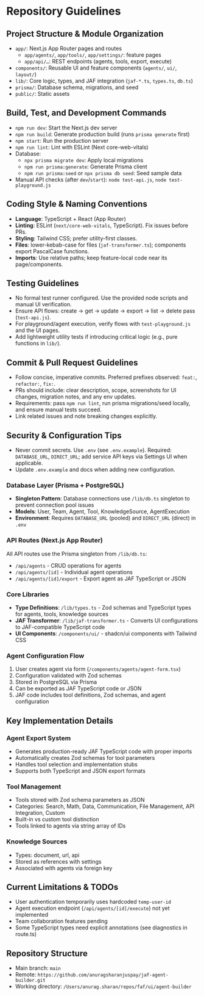 # Repository Guidelines

## Project Structure & Module Organization
- `app/`: Next.js App Router pages and routes
  - `app/agents/`, `app/tools/`, `app/settings/`: feature pages
  - `app/api/…`: REST endpoints (agents, tools, export, execute)
- `components/`: Reusable UI and feature components (`agents/`, `ui/`, `layout/`)
- `lib/`: Core logic, types, and JAF integration (`jaf-*.ts`, `types.ts`, `db.ts`)
- `prisma/`: Database schema, migrations, and seed
- `public/`: Static assets

## Build, Test, and Development Commands
- `npm run dev`: Start the Next.js dev server
- `npm run build`: Generate production build (runs `prisma generate` first)
- `npm start`: Run the production server
- `npm run lint`: Lint with ESLint (Next core-web-vitals)
- Database:
  - `npx prisma migrate dev`: Apply local migrations
  - `npm run prisma:generate`: Generate Prisma client
  - `npm run prisma:seed` or `npx prisma db seed`: Seed sample data
- Manual API checks (after `dev`/`start`): `node test-api.js`, `node test-playground.js`

## Coding Style & Naming Conventions
- **Language**: TypeScript + React (App Router)
- **Linting**: ESLint (`next/core-web-vitals`, TypeScript). Fix issues before PRs.
- **Styling**: Tailwind CSS; prefer utility-first classes.
- **Files**: lower-kebab-case for files (`jaf-transformer.ts`); components export PascalCase functions.
- **Imports**: Use relative paths; keep feature-local code near its page/components.

## Testing Guidelines
- No formal test runner configured. Use the provided node scripts and manual UI verification.
- Ensure API flows: create → get → update → export → list → delete pass (`test-api.js`).
- For playground/agent execution, verify flows with `test-playground.js` and the UI pages.
- Add lightweight utility tests if introducing critical logic (e.g., pure functions in `lib/`).

## Commit & Pull Request Guidelines
- Follow concise, imperative commits. Preferred prefixes observed: `feat:`, `refactor:`, `fix:`.
- PRs should include: clear description, scope, screenshots for UI changes, migration notes, and any env updates.
- Requirements: pass `npm run lint`, run prisma migrations/seed locally, and ensure manual tests succeed.
- Link related issues and note breaking changes explicitly.

## Security & Configuration Tips
- Never commit secrets. Use `.env` (see `.env.example`). Required: `DATABASE_URL`, `DIRECT_URL`; add service API keys via Settings UI when applicable.
- Update `.env.example` and docs when adding new configuration.

### Database Layer (Prisma + PostgreSQL)
- **Singleton Pattern**: Database connections use `/lib/db.ts` singleton to prevent connection pool issues
- **Models**: User, Team, Agent, Tool, KnowledgeSource, AgentExecution
- **Environment**: Requires `DATABASE_URL` (pooled) and `DIRECT_URL` (direct) in `.env`

### API Routes (Next.js App Router)
All API routes use the Prisma singleton from `/lib/db.ts`:
- `/api/agents` - CRUD operations for agents
- `/api/agents/[id]` - Individual agent operations
- `/api/agents/[id]/export` - Export agent as JAF TypeScript or JSON

### Core Libraries
- **Type Definitions**: `/lib/types.ts` - Zod schemas and TypeScript types for agents, tools, knowledge sources
- **JAF Transformer**: `/lib/jaf-transformer.ts` - Converts UI configurations to JAF-compatible TypeScript code
- **UI Components**: `/components/ui/` - shadcn/ui components with Tailwind CSS

### Agent Configuration Flow
1. User creates agent via form (`/components/agents/agent-form.tsx`)
2. Configuration validated with Zod schemas
3. Stored in PostgreSQL via Prisma
4. Can be exported as JAF TypeScript code or JSON
5. JAF code includes tool definitions, Zod schemas, and agent configuration

## Key Implementation Details

### Agent Export System
- Generates production-ready JAF TypeScript code with proper imports
- Automatically creates Zod schemas for tool parameters
- Handles tool selection and implementation stubs
- Supports both TypeScript and JSON export formats

### Tool Management
- Tools stored with Zod schema parameters as JSON
- Categories: Search, Math, Data, Communication, File Management, API Integration, Custom
- Built-in vs custom tool distinction
- Tools linked to agents via string array of IDs

### Knowledge Sources
- Types: document, url, api
- Stored as references with settings
- Associated with agents via foreign key

## Current Limitations & TODOs
- User authentication temporarily uses hardcoded `temp-user-id`
- Agent execution endpoint (`/api/agents/[id]/execute`) not yet implemented
- Team collaboration features pending
- Some TypeScript types need explicit annotations (see diagnostics in route.ts)

## Repository Structure
- Main branch: `main`
- Remote: `https://github.com/anuragsharanjuspay/jaf-agent-builder.git`
- Working directory: `/Users/anurag.sharan/repos/faf/ui/agent-builder`